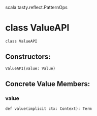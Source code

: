 scala.tasty.reflect.PatternOps
# class ValueAPI

<pre><code class="language-scala" >class ValueAPI</pre></code>
## Constructors:
<pre><code class="language-scala" >ValueAPI(value: Value)</pre></code>

## Concrete Value Members:
### value
<pre><code class="language-scala" >def value(implicit ctx: Context): Term</pre></code>

